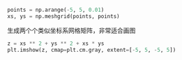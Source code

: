 ```python
points = np.arange(-5, 5, 0.01)
xs, ys = np.meshgrid(points, points)
```

生成两个个类似坐标系网格矩阵，非常适合画图

```python
z = xs ** 2 + ys ** 2 + xs * ys
plt.imshow(z, cmap=plt.cm.gray, extent=[-5, 5, -5, 5])
```
